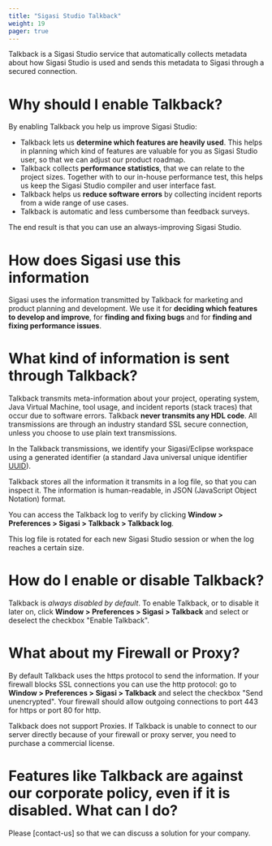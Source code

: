 ```yaml
---
title: "Sigasi Studio Talkback"
weight: 19
pager: true
---
```


Talkback is a Sigasi Studio service that automatically collects metadata about how Sigasi Studio is used and sends this metadata to Sigasi through a secured connection.

# Why should I enable Talkback?

By enabling Talkback you help us improve Sigasi Studio:

* Talkback lets us **determine which features are heavily used**. This helps in planning which kind of features are valuable for you as Sigasi Studio user, so that we can adjust our product roadmap.
* Talkback collects **performance statistics**, that we can relate to the project sizes. Together with to our in-house performance test, this helps us keep the Sigasi Studio compiler and user interface fast.
* Talkback helps us **reduce software errors** by collecting incident reports from a wide range of use cases.
* Talkback is automatic and less cumbersome than feedback surveys.

The end result is that you can use an always-improving Sigasi Studio.

# How does Sigasi use this information

Sigasi uses the information transmitted by Talkback for marketing and product planning and development. We use it for **deciding which features to develop and improve**, for **finding and fixing bugs** and for **finding and fixing performance issues**.

# What kind of information is sent through Talkback?

Talkback transmits meta-information about your project, operating system, Java Virtual Machine, tool usage, and incident reports (stack traces) that occur due to software errors. Talkback **never transmits any HDL code**. All transmissions are through an industry standard SSL secure connection, unless you choose to use plain text transmissions.

In the Talkback transmissions, we identify your Sigasi/Eclipse workspace using a generated identifier (a standard Java universal unique identifier [UUID](http://docs.oracle.com/javase/7/docs/api/java/util/UUID.html)).

Talkback stores all the information it transmits in a log file, so that you can inspect it. The information is human-readable, in JSON (JavaScript Object Notation) format.

You can access the Talkback log to verify by clicking **Window > Preferences > Sigasi > Talkback > Talkback log**.

This log file is rotated for each new Sigasi Studio session or when the log reaches a certain size.

# How do I enable or disable Talkback?

Talkback is *always disabled by default*. To enable Talkback, or to disable it later on, click **Window > Preferences > Sigasi > Talkback** and select or deselect the checkbox "Enable Talkback".

# What about my Firewall or Proxy?

By default Talkback uses the https protocol to send the information.
If your firewall blocks SSL connections you can use the http protocol: go to **Window > Preferences > Sigasi > Talkback** and select the checkbox "Send unencrypted".
Your firewall should allow outgoing connections to port 443 for https or port 80 for http.

Talkback does not support Proxies. If Talkback is unable to connect to our server directly because of your firewall or proxy server, you need to purchase a commercial license.

# Features like Talkback are against our corporate policy, even if it is disabled. What can I do?

Please [contact-us] so that we can discuss a solution for your company.
